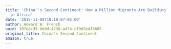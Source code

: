 ```yaml
---
title: 'China''s Second Continent: How a Million Migrants Are Building a New Empire
  in Africa'
date: '2015-11-08T18:10:07-05:00'
author: Howard W. French
uuid: 307e8c35-0ddd-4738-ad74-cf9d2e4f8605
original_title: China's Second Continent
amazon: true
---
```


